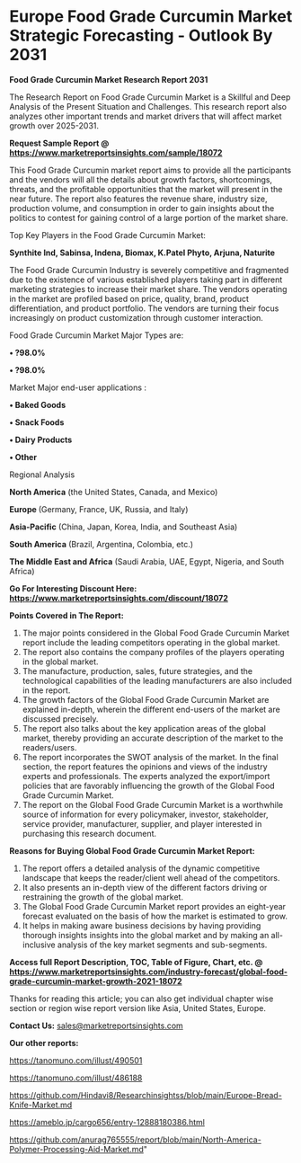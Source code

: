# Europe Food Grade Curcumin Market Strategic Forecasting - Outlook By 2031

<strong>Food Grade Curcumin Market Research Report 2031</strong>

The Research Report on Food Grade Curcumin Market is a Skillful and Deep Analysis of the Present Situation and Challenges. This research report also analyzes other important trends and market drivers that will affect market growth over 2025-2031.

<strong>Request Sample Report @ <a href=https://www.marketreportsinsights.com/sample/18072>https://www.marketreportsinsights.com/sample/18072</a></strong>

This Food Grade Curcumin market report aims to provide all the participants and the vendors will all the details about growth factors, shortcomings, threats, and the profitable opportunities that the market will present in the near future. The report also features the revenue share, industry size, production volume, and consumption in order to gain insights about the politics to contest for gaining control of a large portion of the market share.

Top Key Players in the Food Grade Curcumin Market:

<strong>Synthite Ind, Sabinsa, Indena, Biomax, K.Patel Phyto, Arjuna, Naturite</strong>

The Food Grade Curcumin Industry is severely competitive and fragmented due to the existence of various established players taking part in different marketing strategies to increase their market share. The vendors operating in the market are profiled based on price, quality, brand, product differentiation, and product portfolio. The vendors are turning their focus increasingly on product customization through customer interaction.

Food Grade Curcumin Market Major Types are:

<strong>• ?98.0%

• ?98.0%</strong>

Market Major end-user applications :

<strong>• Baked Goods

• Snack Foods

• Dairy Products

• Other</strong>

Regional Analysis

</u><strong><b>North America</b></strong> (the United States, Canada, and Mexico)

<strong><b>Europe </b></strong>(Germany, France, UK, Russia, and Italy)

<strong><b>Asia-Pacific</b></strong> (China, Japan, Korea, India, and Southeast Asia)

<strong><b>South America</b></strong> (Brazil, Argentina, Colombia, etc.)

<strong><b>The Middle East and Africa</b></strong> (Saudi Arabia, UAE, Egypt, Nigeria, and South Africa)

<strong>Go For Interesting Discount Here: <a href=https://www.marketreportsinsights.com/discount/18072>https://www.marketreportsinsights.com/discount/18072</a></strong>

<strong>Points Covered in The Report:</strong>
<ol>
  <li>The major points considered in the Global Food Grade Curcumin Market report include the leading competitors operating in the global market.</li>
  <li>The report also contains the company profiles of the players operating in the global market.</li>
  <li>The manufacture, production, sales, future strategies, and the technological capabilities of the leading manufacturers are also included in the report.</li>
  <li>The growth factors of the Global Food Grade Curcumin Market are explained in-depth, wherein the different end-users of the market are discussed precisely.</li>
  <li>The report also talks about the key application areas of the global market, thereby providing an accurate description of the market to the readers/users.</li>
  <li>The report incorporates the SWOT analysis of the market. In the final section, the report features the opinions and views of the industry experts and professionals. The experts analyzed the export/import policies that are favorably influencing the growth of the Global Food Grade Curcumin Market.</li>
  <li>The report on the Global Food Grade Curcumin Market is a worthwhile source of information for every policymaker, investor, stakeholder, service provider, manufacturer, supplier, and player interested in purchasing this research document.</li>
</ol>
<strong>Reasons for Buying Global Food Grade Curcumin Market Report:</strong>

<ol>
  <li>The report offers a detailed analysis of the dynamic competitive landscape that keeps the reader/client well ahead of the competitors.</li>
  <li>It also presents an in-depth view of the different factors driving or restraining the growth of the global market.</li>
  <li>The Global Food Grade Curcumin Market report provides an eight-year forecast evaluated on the basis of how the market is estimated to grow.</li>
  <li>It helps in making aware business decisions by having providing thorough insights insights into the global market and by making an all-inclusive analysis of the key market segments and sub-segments.</li>
</ol>
<strong>Access full Report Description, TOC, Table of Figure, Chart, etc. @ <a href=https://www.marketreportsinsights.com/industry-forecast/global-food-grade-curcumin-market-growth-2021-18072>https://www.marketreportsinsights.com/industry-forecast/global-food-grade-curcumin-market-growth-2021-18072</a></strong>


Thanks for reading this article; you can also get individual chapter wise section or region wise report version like Asia, United States, Europe.

<strong>Contact Us:</strong>
sales@marketreportsinsights.com

<strong>Our other reports:</strong>

<a href=https://tanomuno.com/illust/490501>https://tanomuno.com/illust/490501</a>

<a href=https://tanomuno.com/illust/486188>https://tanomuno.com/illust/486188</a>

<a href=https://github.com/Hindavi8/Researchinsightss/blob/main/Europe-Bread-Knife-Market.md>https://github.com/Hindavi8/Researchinsightss/blob/main/Europe-Bread-Knife-Market.md</a>

<a href=https://ameblo.jp/cargo656/entry-12888180386.html>https://ameblo.jp/cargo656/entry-12888180386.html</a>

<a href=https://github.com/anurag765555/report/blob/main/North-America-Polymer-Processing-Aid-Market.md>https://github.com/anurag765555/report/blob/main/North-America-Polymer-Processing-Aid-Market.md</a>"
